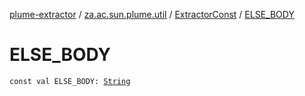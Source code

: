 [plume-extractor](../../index.md) / [za.ac.sun.plume.util](../index.md) / [ExtractorConst](index.md) / [ELSE_BODY](./-e-l-s-e_-b-o-d-y.md)

# ELSE_BODY

`const val ELSE_BODY: `[`String`](https://kotlinlang.org/api/latest/jvm/stdlib/kotlin/-string/index.html)